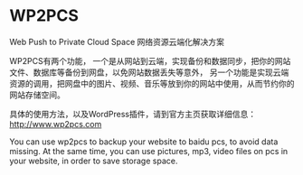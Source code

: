 WP2PCS
======

Web Push to Private Cloud Space 网络资源云端化解决方案



WP2PCS有两个功能，
一个是从网站到云端，实现备份和数据同步，把你的网站文件、数据库等备份到网盘，以免网站数据丢失等意外，
另一个功能是实现云端资源的调用，把网盘中的图片、视频、音乐等放到你的网站中使用，从而节约你的网站存储空间。

具体的使用方法，以及WordPress插件，请到官方主页获取详细信息：http://www.wp2pcs.com


You can use wp2pcs to backup your website to baidu pcs, to avoid data missing. 
At the same time, you can use pictures, mp3, video files on pcs in your website, in order to save storage space.
